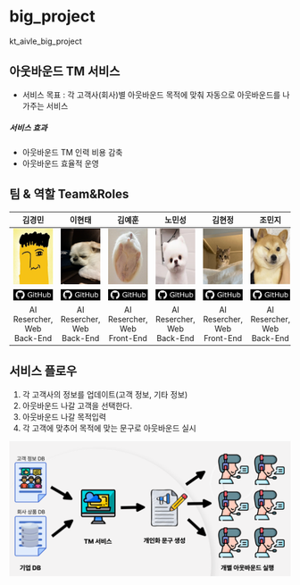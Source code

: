 # big_project
kt_aivle_big_project

## 아웃바운드 TM 서비스
- 서비스 목표 : 각 고객사(회사)별 아웃바운드 목적에 맞춰 자동으로 아웃바운드를 나가주는 서비스

##### 서비스 효과
- 아웃바운드 TM 인력 비용 감축
- 아웃바운드 효율적 운영

## 팀 & 역할 Team&Roles
|김경민|이현태|김예훈|노민성|김현정|조민지|
|:---:|:---:|:---:|:---:|:---:|:---:|
|<img src="/readme_files/GyungMin.png" width="100" height="100"/>|<img src="/readme_files/HyungTae.jpeg" width="100" height="100"/>|<img src="/readme_files/yeahun.jpeg" width="100" height="100"/>|<img src="/readme_files/minseung.png" width="100" height="100"/>|<img src="/readme_files/hyungjung.jpeg" width="100" height="100"/>|<img src="/readme_files/minG.jpeg" width="100" height="100"/>|
|[![GitHub](/readme_files/gitimage.png)](https://github.com/Leon-real)|[![GitHub](/readme_files/gitimage.png)](https://github.com/leeht0113)|[![GitHub](/readme_files/gitimage.png)](https://github.com/yhkimox)|[![GitHub](/readme_files/gitimage.png)](https://github.com/maatanyy)|[![GitHub](/readme_files/gitimage.png)](https://github.com/hyeon8922)|[![GitHub](/readme_files/gitimage.png)](https://github.com/hahahoho0320)|
|AI Resercher, Web Back-End|AI Resercher, Web Back-End|AI Resercher, Web Front-End|AI Resercher, Web Back-End|AI Resercher, Web Front-End|AI Resercher, Web Back-End|

## 서비스 플로우
1. 각 고객사의 정보를 업데이트(고객 정보, 기타 정보)
2. 아웃바운드 나갈 고객을 선택한다.
3. 아웃바운드 나갈 목적입력
4. 각 고객에 맞추어 목적에 맞는 문구로 아웃바운드 실시
<img src="/readme_files/flow.png"/>




